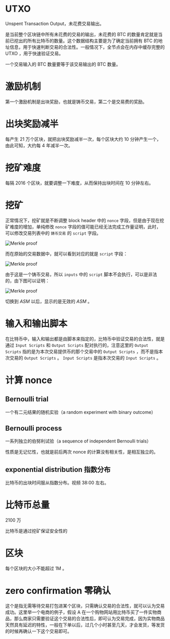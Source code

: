 # UTXO

Unspent Transaction Output，未花费交易输出。

是当前整个区块链中所有未花费的交易的输出，未花费的 BTC 的数量肯定就是当前已挖出的所有比特币的数量。这个数据结构主要是为了确定当前拥有 BTC 的地址信息，用于快速判断交易的合法性。一般情况下，全节点会在内存中缓存完整的 UTXO ，用于快速验证交易。

一个交易输入的 BTC 数量要等于该交易输出的 BTC 数量。

# 激励机制

第一个激励机制是出块奖励，也就是铸币交易，第二个是交易费的奖励。

# 出块奖励减半

每产生 21 万个区块，就把出块奖励减半一次，每个区块大约 10 分钟产生一个，由此可知，大约每 4 年减半一次。

# 挖矿难度

每隔 2016 个区块，就要调整一下难度，从而保持出块时间在 10 分钟左右。

# 挖矿

正常情况下，挖矿就是不断调整 block header 中的 `nonce` 字段，但是由于现在挖矿难度的增加，单纯修改 `nonce` 字段的值可能已经无法完成工作量证明，此时，可以修改交易列表中的 `铸币交易` 的 `script` 字段。

![Merkle proof](~@/images/btc/05/input.png)

而在原始的交易数据中，就可以看到对应的就是 `script` 字段：

![Merkle proof](~@/images/btc/05/script.png)

由于这是一个铸币交易，所以 `inputs` 中的 `script` 脚本不会执行，可以是非法的，由下图可以证明：

![Merkle proof](~@/images/btc/05/script_invalid.png)

切换到 *ASM* 以后，显示的是无效的 *ASM* 。

# 输入和输出脚本

在比特币中，输入和输出都是由脚本来指定的，比特币中验证交易的合法性，就是通过 `Input Scripts` 和 `Output Scripts` 配对执行的，注意这里的 `Output Scripts` 指的是为本次交易提供币的那个交易中的 `Output Scripts` ，而不是指本次交易的 `Output Scripts` 。 `Input Scripts` 是指本次交易的 `Input Scripts` 。

# 计算 nonce

## Bernoulli trial

一个有二元结果的随机实验（a random experiment with binary outcome）

## Bernoulli process

一系列独立的伯努利试验（a sequence of independent Bernoulli trials）

性质是无记忆性，也就是前后两次 nonce 的计算没有相关性，是相互独立的。

## exponential distribution 指数分布

比特币的出块时间服从指数分布。视频 38:00 左右。

# 比特币总量

2100 万

比特币是通过挖矿保证安全性的

# 区块

每个区块的大小不能超过 1M 。

# zero confirmation 零确认

这个是指无需等待交易打包进某个区块，只需确认交易的合法性，就可以认为交易成功。这里举一个电商的例子，假设 A 在一个购物网站用比特币买了一件实物商品，那么商家只需要验证这个交易的合法性后，即可认为交易完成，因为实物商品天然具有延迟的特性，一般在下单以后，过几个小时甚至几天，才会发货，等发货的时候再确认一下这个交易即可。
